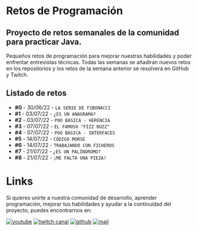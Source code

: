 # Retos de Programación

## Proyecto de retos semanales de la comunidad para practicar Java.

Pequeños retos de programación para mejorar nuestras habilidades y poder enfrentar entrevistas técnicas. Todas las semanas se añadiran nuevos retos en los repositorios y los retos de la semana anterior se resolverá en GitHub y Twitch.

## Listado de retos

* **#0** - 30/06/22 - `LA SERIE DE FIBONACCI`
* **#1** - 03/07/22 - `¿ES UN ANAGRAMA?`
* **#2** - 03/07/22 - `POO BÁSICA - HERENCIA`
* **#3** - 07/07/22 - `EL FAMOSO "FIZZ BUZZ"`
* **#4** - 07/07/22 - `POO BÁSICA - INTERFACES`
* **#5** - 14/07/22 - `CÓDIGO MORSE`
* **#6** - 14/07/22 - `TRABAJANDO CON FICHEROS`
* **#7** - 21/07/22 - `¿ES UN PALÍNDROMO?`
* **#8** - 21/07/22 - `¡ME FALTA UNA PIEZA!`

# Links

Si quieres unirte a nuestra comunidad de desarrollo, aprender programación, mejorar tus habilidades y ayudar a la continuidad del proyecto, puedes encontrarnos en:

[![youtube](https://user-images.githubusercontent.com/107611682/177044711-c30fe104-79fd-4a74-aa3e-2e7bf9aba443.jpg)](https://www.youtube.com/channel/UCufTc7taro7_Rd5vCIsRbHA)
[![twitch canal](https://user-images.githubusercontent.com/107611682/177045344-a72304d5-0bc5-4b7f-92b9-c45dc1d6eabd.png)](https://twitch.tv/codigoronin)
[![github](https://user-images.githubusercontent.com/107611682/177045555-1c65a1d0-d637-4025-be08-1198c4b6f8af.png)](https://github.com/codigoRonin)
[![mail](https://user-images.githubusercontent.com/107611682/177038913-61456b11-f273-4fdd-8909-89dd86710418.jpg)](mailto:codigoronin@gmail.com)

